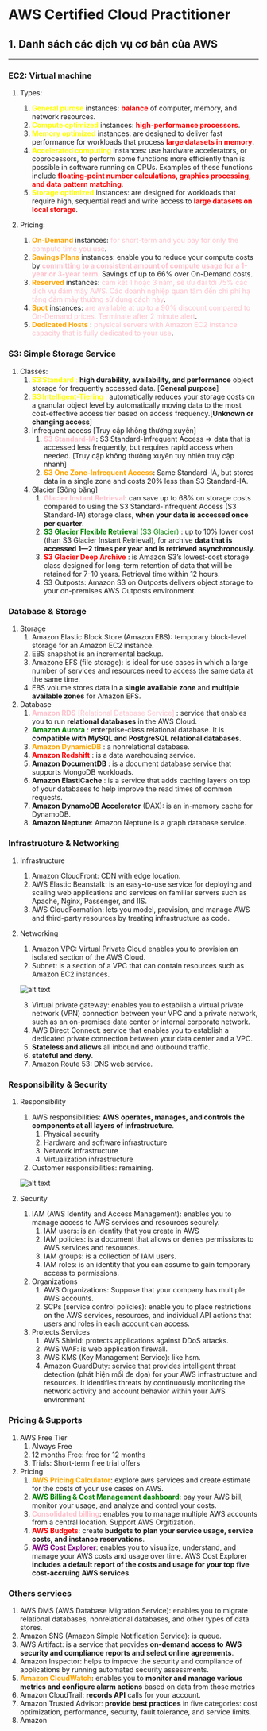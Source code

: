 # AWS Certified Cloud Practitioner


## 1. Danh sách các dịch vụ cơ bản của AWS


------------------------------
### EC2: Virtual machine


1. Types:
   1. <span style="color:yellow">**General purose**</span> instances: <span style="color:red">**balance**</span> of computer, memory, and network resources.
   2. <span style="color:yellow">**Compute optimized**</span> instances: <span style="color:red">**high-performance processors**</span>.
   3. <span style="color:yellow">**Memory optimized**</span> instances: are designed to deliver fast performance for workloads that process <span style="color:red">**large datasets in memory**</span>.
   4. <span style="color:yellow">**Accelerated computing**</span> instances: use hardware accelerators, or coprocessors, to perform some functions more efficiently than is possible in software running on CPUs. Examples of these functions include <span style="color:red">**floating-point number calculations, graphics processing, and data pattern matching**</span>.
   5. <span style="color:yellow">**Storage optimized**</span> instances: are designed for workloads that require high, sequential read and write access to <span style="color:red">**large datasets on local storage**</span>.

2. Pricing:
   1. <span style="color:Orange ">**On-Demand**</span> instances: <span style="color:Pink">for short-term and you pay for only the compute time you use</span>.
   2. <span style="color:Orange ">**Savings Plans**</span> instances: enable you to reduce your compute costs by <span style="color:Pink">**committing to a consistent amount of compute usage for a 1-year or 3-year term**</span>. Savings of up to 66% over On-Demand costs.
   3. <span style="color:Orange ">**Reserved**</span> instances: <span style="color:Pink">cam kết 1 hoặc 3 năm, sẽ ưu đãi tới 75% các dịch vụ đám mây AWS. Các doanh nghiệp quan tâm đến chi phí hạ tầng đám mây thường sử dụng cách này</span>.
   4. <span style="color:Orange ">**Spot**</span> instances: <span style="color:Pink">are available at up to a 90% discount compared to On-Demand prices. Terminate after 2 minute alert</span>.
   5. <span style="color:Orange ">**Dedicated Hosts**</span> : <span style="color:Pink">physical servers with Amazon EC2 instance capacity that is fully dedicated to your use</span>. 



### S3: Simple Storage Service



1. Classes:
   1. <span style="color:yellow">**S3 Standard** :</span> **high durability, availability, and performance** object storage for frequently accessed data. [**General purpose**]
   2. <span style="color:yellow">**S3 Intelligent-Tiering** :</span> automatically reduces your storage costs on a granular object level by automatically moving data to the most cost-effective access tier based on access frequency.[**Unknown or changing access**]
   3. Infrequent access [Truy cập không thường xuyên]
      1. <span style="color:pink">**S3 Standard-IA**</span>: S3 Standard-Infrequent Access => data that is accessed less frequently, but requires rapid access when needed. [Truy cập không thường xuyên tuy nhiên truy cập nhanh]
      2. <span style="color:Orange">**S3 One Zone-Infrequent Access**</span>: Same Standard-IA, but stores data in a single zone and costs 20% less than S3 Standard-IA.
   4. Glacier [Sông băng]
      1. <span style="color:pink">**Glacier Instant Retrieval**</span>: can save up to 68% on storage costs compared to using the S3 Standard-Infrequent Access (S3 Standard-IA) storage class, **when your data is accessed once per quarter**.
      2. <span style="color:green">**S3 Glacier Flexible Retrieval** (S3 Glacier) </span>: up to 10% lower cost (than S3 Glacier Instant Retrieval), for archive **data that is accessed 1—2 times per year and is retrieved asynchronously**.
      3. <span style="color:red">**S3 Glacier Deep Archive**</span> : is Amazon S3’s lowest-cost storage class designed for long-term retention of data that will be retained for 7-10 years. Retrieval time within 12 hours.
      4. S3 Outposts: Amazon S3 on Outposts delivers object storage to your on-premises AWS Outposts environment.
   


### Database & Storage


1. Storage
   1. Amazon Elastic Block Store (Amazon EBS): temporary block-level storage for an Amazon EC2 instance.
   2. EBS snapshot is an incremental backup.
   3. Amazone EFS (file storage): is ideal for use cases in which a large number of services and resources need to access the same data at the same time.
   4. EBS volume stores data in **a single available zone** and **multiple available zones** for Amazon EFS.
2. Database
   1. <span style="color:pink">**Amazon RDS** [Relational Database Service]</span> : service that enables you to run **relational databases** in the AWS Cloud.
   2. <span style="color:green">**Amazon Aurora** </span>: enterprise-class relational database. It is **compatible with MySQL and PostgreSQL relational databases**.
   3. <span style="color:Orange">**Amazon DynamicDB** </span>: a nonrelational database.
   4. <span style="color:red">**Amazon Redshift**</span> : is a data warehousing service.
   5. **Amazon DocumentDB** : is a document database service that supports MongoDB workloads.
   6. **Amazon ElastiCache** : is a service that adds caching layers on top of your databases to help improve the read times of common requests. 
   7. **Amazon DynamoDB Accelerator** (DAX): is an in-memory cache for DynamoDB.
   8. **Amazon Neptune**: Amazon Neptune is a graph database service.


### Infrastructure & Networking


1. Infrastructure
   1. Amazon CloudFront: CDN with edge location.
   2. AWS Elastic Beanstalk: is an easy-to-use service for deploying and scaling web applications and services on familiar servers such as Apache, Nginx, Passenger, and IIS.
   3. AWS CloudFormation: lets you model, provision, and manage AWS and third-party resources by treating infrastructure as code.
2. Networking
   1. Amazon VPC: Virtual Private Cloud enables you to provision an isolated section of the AWS Cloud.
   2. Subnet: is a section of a VPC that can contain resources such as Amazon EC2 instances.
   
   ![alt text](./resources/Q_HnMl_BAEsDZGxf_NEblbQjD0vn0-pPU.png "VPC")

   3. Virtual private gateway: enables you to establish a virtual private network (VPN) connection between your VPC and a private network, such as an on-premises data center or internal corporate network.
   4. AWS Direct Connect: service that enables you to establish a dedicated private connection between your data center and a VPC. 
   5. **Stateless and allows** all inbound and outbound traffic.
   6. **stateful and deny**.
   7. Amazon Route 53: DNS web service.



### Responsibility & Security



1. Responsibility
   1. AWS responsibilities: **AWS operates, manages, and controls the components at all layers of infrastructure**.
      1. Physical security
      2. Hardware and software infrastructure
      3. Network infrastructure
      4. Virtualization infrastructure
   2. Customer responsibilities: remaining.

   ![alt text](./resources/sIlyltjk4kwKozZ1_eyqltDSWURM2V1xC.png "Responsibility")



2. Security
   1. IAM (AWS Identity and Access Management): enables you to manage access to AWS services and resources securely.
      1. IAM users: is an identity that you create in AWS
      2. IAM policies: is a document that allows or denies permissions to AWS services and resources.
      3. IAM groups: is a collection of IAM users.
      4. IAM roles: is an identity that you can assume to gain temporary access to permissions.
   2. Organizations
      1. AWS Organizations: Suppose that your company has multiple AWS accounts.
      2. SCPs (service control policies): enable you to place restrictions on the AWS services, resources, and individual API actions that users and roles in each account can access.
   3. Protects Services
      1. AWS Shield: protects applications against DDoS attacks.
      2. AWS WAF: is web application firewall.
      3. AWS KMS (Key Management Service): like hsm.
      4. Amazon GuardDuty: service that provides intelligent threat detection (phát hiện mối đe dọa) for your AWS infrastructure and resources. It identifies threats by continuously monitoring the network activity and account behavior within your AWS environment




### Pricing & Supports



1. AWS Free Tier
   1. Always Free
   2. 12 months Free: free for 12 months
   3. Trials: Short-term free trial offers
2. Pricing
   1. <span style="color:Orange">**AWS Pricing Calculator**</span>: explore aws services and create estimate for the costs of your use cases on AWS.
   2. <span style="color:Green">**AWS Billing & Cost Management dashboard**</span>: pay your AWS bill, monitor your usage, and analyze and control your costs.
   3. <span style="color:pink">**Consolidated billing**</span>: enables you to manage multiple AWS accounts from a central location. Support AWS Orgitization.
   4. <span style="color:red">**AWS Budgets**</span>: create **budgets to plan your service usage, service costs, and instance reservations**.
   5. <span style="color:purple">**AWS Cost Explorer**</span>: enables you to visualize, understand, and manage your AWS costs and usage over time. AWS Cost Explorer **includes a default report of the costs and usage for your top five cost-accruing AWS services**.





### Others services
   1. AWS DMS (AWS Database Migration Service): enables you to migrate relational databases, nonrelational databases, and other types of data stores.
   2. Amazon SNS (Amazon Simple Notification Service): is queue.
   3. AWS Artifact: is a service that provides **on-demand access to AWS security and compliance reports and select online agreements**.
   4. Amazon Inspector: helps to improve the security and compliance of applications by running automated security assessments.
   5. <span style="color:Orange">**Amazon CloudWatch**</span>: enables you to **monitor and manage various metrics and configure alarm actions** based on data from those metrics
   6. Amazon CloudTrail: **records API** calls for your account.
   7. Amazon Trusted Advisor: **provide best practices** in five categories: cost optimization, performance, security, fault tolerance, and service limits.
   8. Amazon 